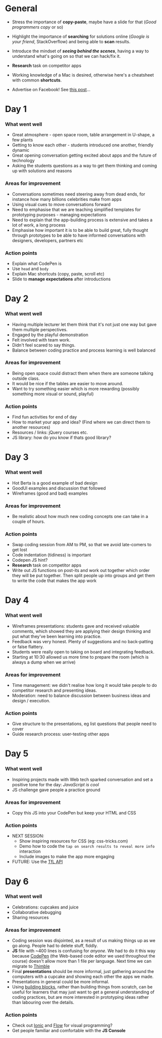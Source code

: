 # General

* Stress the importance of **copy-paste**, maybe have a slide for that (*Good programmers copy* or so)

* Highlight the importance of **searching** for solutions online (*Google is your friend*, StackOverflow) and being able to **scan** results.

* Introduce the mindset of ***seeing behind the scenes***, having a way to understand what's going on so that we can hack/fix it.

* **Research** task on competitor apps

* Working knowledge of a Mac is desired, otherwise here's a cheatsheet with common **shortcuts**.

* Advertise on Facebook! See [this post](https://www.facebook.com/baddeo/posts/10153016996871222)...


# Day 1

### What went well

* Great atmosphere - open space room, table arrangement in U-shape, a few plants
* Getting to know each other - students introduced one another, friendly dynamic
* Great opening conversation getting excited about apps and the future of technology
* Asking the students questions as a way to get them thinking and coming up with solutions and reasons

### Areas for improvement

* Conversations sometimes need steering away from dead ends, for instance how many billions celebrities make from apps
* Using visual cues to move conversations forward
* Need to emphasise that we are teaching simplified templates for prototyping purposes - managing expectations
* Need to explain that the app-building process is extensive and takes a lot of work, a long process
* Emphasise how important it is to be able to build great, fully thought through prototypes to be able to have informed conversations with designers, developers, partners etc

### Action points

* Explain what CodePen is
* Use `head` and `body`
* Explain Mac shortcuts (copy, paste, scroll etc)
* Slide to **manage expectations** after introductions


# Day 2

### What went well

* Having multiple lecturer let them think that it's not just one way but gave them multiple perspectives.
* Engaged by the playful demonstration
* Felt involved with team work.
* Didn't feel scared to say things.
* Balance between coding practice and process learning is well balanced


### Areas for improvement

* Being open space could distract them when there are someone talking outside class.
* It would be nice if the tables are easier to move around.
* Want to try something easier which is more rewarding (possibly something more visual or sound, playful)

### Action points

* Find fun activities for end of day
* How to market your app and idea? (Find where we can direct them to another resources)
* Resources / links: jQuery courses etc.
* JS library: how do you know if thats good library?


# Day 3

### What went well

* Hot Berta is a good example of bad design
* GoodUI examples and discussion that followed
* Wireframes (good and bad) examples

### Areas for improvement

* Be realistic about how much new coding concepts one can take in a couple of hours.

### Action points

* Swap coding session from AM to PM, so that we avoid late-comers to get lost
* Code indentation (tidiness) is important
* Codepen JS hint?
* **Research** task on competitor apps
* Write out JS functions on post-its and work out together which order they will be put together. Then split people up into groups and get them to write the code that makes the app work


# Day 4

### What went well

* Wireframes presentations: students gave and received valuable comments, which showed they are applying their design thinking and put what they've been learning into practice.
* Feedback was very honest. Plenty of suggestions and no back-patting or false flattery.
* Students were really open to taking on board and integrating feedback.
* Starting at 10:30 allowed us more time to prepare the room (which is always a dump when we arrive)

### Areas for improvement

* Time management: we didn't realise how long it would take people to do competitor research and presenting ideas.
* Moderation: need to balance discussion between business ideas and design / execution.

### Action points

* Give structure to the presentations, eg list questions that people need to cover
* Guide research process: user-testing other apps


# Day 5

### What went well

* Inspiring projects made with Web tech sparked conversation and set a positive tone for the day: *JavaScript is cool* 
* JS challenge gave people a practice ground

### Areas for improvement

* Copy this JS into your CodePen but keep your HTML and CSS

### Action points

* NEXT SESSION:
	* Show inspiring resources for CSS (eg: css-tricks.com)
	* Demo how to code the `tap on search results to reveal more info` interaction
	* Include images to make the app more engaging
* FUTURE: Use the [TfL API](https://api-portal.tfl.gov.uk/docs)



# Day 6

### What went well

* Celebrations: cupcakes and juice
* Collaborative debugging
* Sharing resources

### Areas for improvement

* Coding session was disjointed, as a result of us making things up as we go along. People had to delete stuff, fiddly.
* **JS** file with ~400 lines is confusing for *anyone*. We had to do it this way because [CodePen](https://codepen.io) (the Web-based code editor we used throughout the course) doesn't allow  more than 1 file per language. Next time we can migrate to [Thimble](https://thimble.mozilla.org)
* Final **presentations** should be more informal, just gathering around the computers with a cupcake and showing each other the apps we made.
* Presentations in general could be more informal.
* Using [building blocks](http://zurb.com/building-blocks), rather than building things from scratch, can be useful for learners that may just want to get a general understanding of  coding practices, but are more interested in prototyping ideas rather than labouring over the details.

### Action points

* Check out [Ionic](https://creator.ionic.io) and [Flow](https://flowhub.io/) for visual programming?
* Get people familiar and comfortable with the **JS Console**




<!--
### What went well
### Areas for improvement
### Action points
-->

